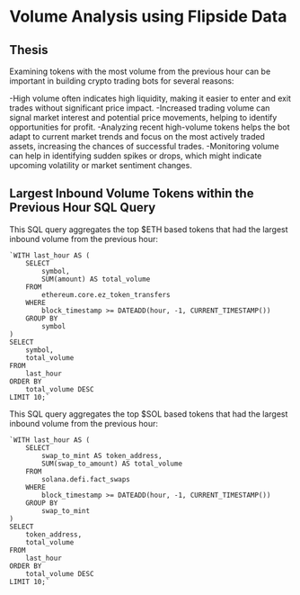 # Volume Analysis using Flipside Data

## Thesis


Examining tokens with the most volume from the previous hour can be important in building crypto trading bots for several reasons:

-High volume often indicates high liquidity, making it easier to enter and exit trades without significant price impact.
-Increased trading volume can signal market interest and potential price movements, helping to identify opportunities for profit.
-Analyzing recent high-volume tokens helps the bot adapt to current market trends and focus on the most actively traded assets, increasing the chances of successful trades.
-Monitoring volume can help in identifying sudden spikes or drops, which might indicate upcoming volatility or market sentiment changes.

## Largest Inbound Volume Tokens within the Previous Hour SQL Query

This SQL query aggregates the top $ETH based tokens that had the largest inbound volume from the previous hour:

    `WITH last_hour AS (
        SELECT
            symbol,
            SUM(amount) AS total_volume
        FROM
            ethereum.core.ez_token_transfers
        WHERE
            block_timestamp >= DATEADD(hour, -1, CURRENT_TIMESTAMP())
        GROUP BY
            symbol
    )
    SELECT
        symbol,
        total_volume
    FROM
        last_hour
    ORDER BY
        total_volume DESC
    LIMIT 10;`

This SQL query aggregates the top $SOL based tokens that had the largest inbound volume from the previous hour:

    `WITH last_hour AS (
        SELECT
            swap_to_mint AS token_address,
            SUM(swap_to_amount) AS total_volume
        FROM
            solana.defi.fact_swaps
        WHERE
            block_timestamp >= DATEADD(hour, -1, CURRENT_TIMESTAMP())
        GROUP BY
            swap_to_mint
    )
    SELECT
        token_address,
        total_volume
    FROM
        last_hour
    ORDER BY
        total_volume DESC
    LIMIT 10;`
